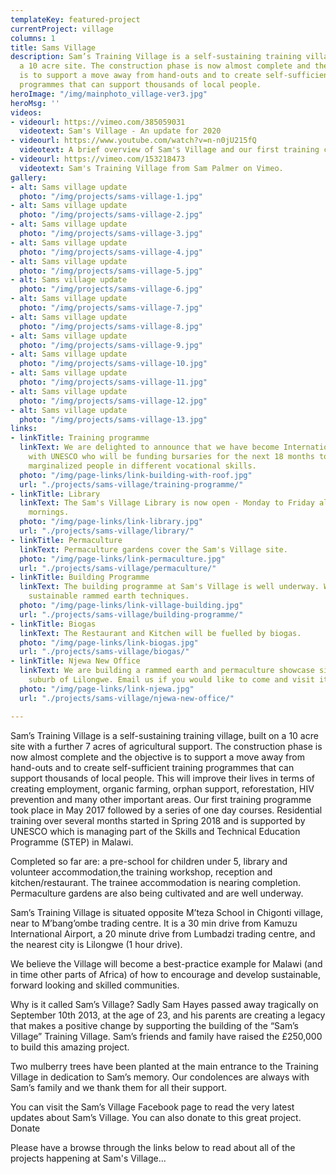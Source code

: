 ```yaml
---
templateKey: featured-project
currentProject: village
columns: 1
title: Sams Village
description: Sam’s Training Village is a self-sustaining training village, built on
  a 10 acre site. The construction phase is now almost complete and the objective
  is to support a move away from hand-outs and to create self-sufficient training
  programmes that can support thousands of local people.
heroImage: "/img/mainphoto_village-ver3.jpg"
heroMsg: ''
videos:
- videourl: https://vimeo.com/385059031
  videotext: Sam's Village - An update for 2020
- videourl: https://www.youtube.com/watch?v=n-n0jU215fQ
  videotext: A brief overview of Sam's Village and our first training course for Tailors
- videourl: https://vimeo.com/153218473
  videotext: Sam's Training Village from Sam Palmer on Vimeo.
gallery:
- alt: Sams village update
  photo: "/img/projects/sams-village-1.jpg"
- alt: Sams village update
  photo: "/img/projects/sams-village-2.jpg"
- alt: Sams village update
  photo: "/img/projects/sams-village-3.jpg"
- alt: Sams village update
  photo: "/img/projects/sams-village-4.jpg"
- alt: Sams village update
  photo: "/img/projects/sams-village-5.jpg"
- alt: Sams village update
  photo: "/img/projects/sams-village-6.jpg"
- alt: Sams village update
  photo: "/img/projects/sams-village-7.jpg"
- alt: Sams village update
  photo: "/img/projects/sams-village-8.jpg"
- alt: Sams village update
  photo: "/img/projects/sams-village-9.jpg"
- alt: Sams village update
  photo: "/img/projects/sams-village-10.jpg"
- alt: Sams village update
  photo: "/img/projects/sams-village-11.jpg"
- alt: Sams village update
  photo: "/img/projects/sams-village-12.jpg"
- alt: Sams village update
  photo: "/img/projects/sams-village-13.jpg"
links:
- linkTitle: Training programme
  linkText: We are delighted to announce that we have become International Partners
    with UNESCO who will be funding bursaries for the next 18 months to train 150
    marginalized people in different vocational skills.
  photo: "/img/page-links/link-building-with-roof.jpg"
  url: "./projects/sams-village/training-programme/"
- linkTitle: Library
  linkText: The Sam's Village Library is now open - Monday to Friday all day and Saturday
    mornings.
  photo: "/img/page-links/link-library.jpg"
  url: "./projects/sams-village/library/"
- linkTitle: Permaculture
  linkText: Permaculture gardens cover the Sam's Village site.
  photo: "/img/page-links/link-permaculture.jpg"
  url: "./projects/sams-village/permaculture/"
- linkTitle: Building Programme
  linkText: The building programme at Sam's Village is well underway. We build using
    sustainable rammed earth techniques.
  photo: "/img/page-links/link-village-building.jpg"
  url: "./projects/sams-village/building-programme/"
- linkTitle: Biogas
  linkText: The Restaurant and Kitchen will be fuelled by biogas.
  photo: "/img/page-links/link-biogas.jpg"
  url: "./projects/sams-village/biogas/"
- linkTitle: Njewa New Office
  linkText: We are building a rammed earth and permaculture showcase site in the Njewa
    suburb of Lilongwe. Email us if you would like to come and visit it!
  photo: "/img/page-links/link-njewa.jpg"
  url: "./projects/sams-village/njewa-new-office/"

---
```

Sam’s Training Village is a self-sustaining training village, built on a 10 acre site with a further 7 acres of agricultural support. The construction phase is now almost complete and the objective is to support a move away from hand-outs and to create self-sufficient training programmes that can support thousands of local people. This will improve their lives in terms of creating employment, organic farming, orphan support, reforestation, HIV prevention and many other important areas. Our first training programme took place in May 2017 followed by a series of one day courses. Residential training over several months started in Spring 2018 and is supported by UNESCO which is managing part of the Skills and Technical Education Programme (STEP) in Malawi.

Completed so far are: a pre-school for children under 5, library and volunteer accommodation,the training workshop, reception and kitchen/restaurant. The trainee accommodation is nearing completion. Permaculture gardens are also being cultivated and are well underway.

Sam’s Training Village is situated opposite M’teza School in Chigonti village, near to M’bang’ombe trading centre. It is a 30 min drive from Kamuzu International Airport, a 20 minute drive from Lumbadzi trading centre, and the nearest city is Lilongwe (1 hour drive).

We believe the Village will become a best-practice example for Malawi (and in time other parts of Africa) of how to encourage and develop sustainable, forward looking and skilled communities.

Why is it called Sam’s Village? Sadly Sam Hayes passed away tragically on September 10th 2013, at the age of 23, and his parents are creating a legacy that makes a positive change by supporting the building of the “Sam’s Village” Training Village. Sam’s friends and family have raised the £250,000 to build this amazing project.

Two mulberry trees have been planted at the main entrance to the Training Village in dedication to Sam’s memory. Our condolences are always with Sam’s family and we thank them for all their support.

You can visit the Sam’s Village Facebook page to read the very latest updates about Sam’s Village. You can also donate to this great project.
Donate

Please have a browse through the links below to read about all of the projects happening at Sam's Village...